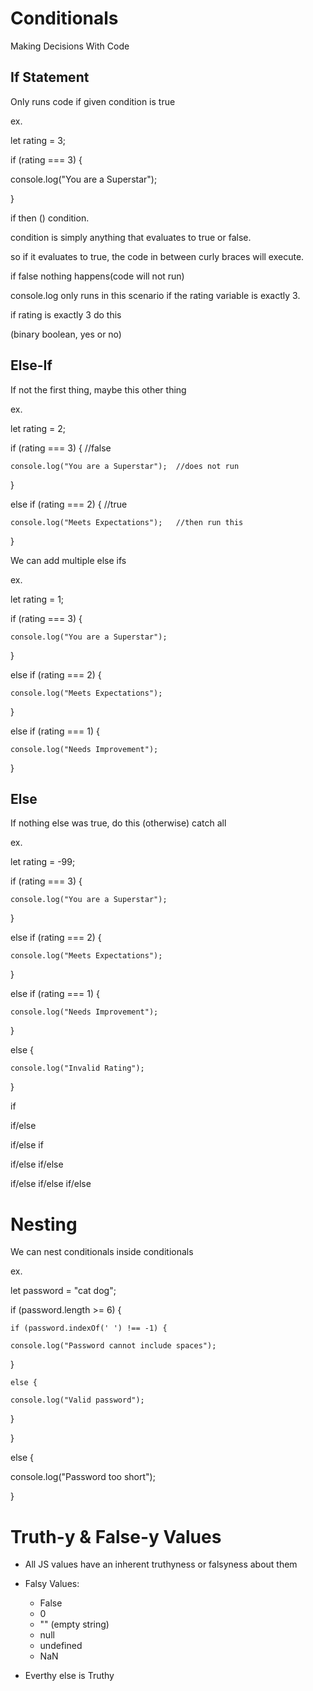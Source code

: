 # Conditionals

Making Decisions With Code

## If Statement

Only runs code if given condition is true

ex. 

let rating = 3;  

if (rating === 3) {

console.log("You are a Superstar");

}

if then () condition. 

condition is simply anything that evaluates  to true or false.

so if it evaluates to true, the code in between curly braces will execute.

if false nothing happens(code will not run)


console.log only runs in this scenario if the rating variable is exactly 3.

if rating is exactly 3 do this

(binary boolean, yes or no)

## Else-If

If not the first thing, maybe this other thing

ex.

let rating = 2;

if (rating === 3) {        //false

    console.log("You are a Superstar");  //does not run

}

else if (rating === 2) {    //true

    console.log("Meets Expectations");   //then run this

}

We can add multiple else ifs

ex.

let rating = 1;

if (rating === 3) {

    console.log("You are a Superstar");

}

else if (rating === 2) {

    console.log("Meets Expectations");

}

else if (rating === 1) {

    console.log("Needs Improvement");

}

## Else

If nothing else was true, do this (otherwise) catch all

ex.

let rating = -99;

if (rating === 3) {

    console.log("You are a Superstar");

}

else if (rating === 2) {

    console.log("Meets Expectations");

}

else if (rating === 1) {

    console.log("Needs Improvement");

}

else {

    console.log("Invalid Rating");

}

if

if/else

if/else if

if/else if/else

if/else if/else if/else

# Nesting

We can nest conditionals inside conditionals

ex.

let password = "cat dog";

if (password.length >= 6) {

    if (password.indexOf(' ') !== -1) {

    console.log("Password cannot include spaces");

}

    else {

    console.log("Valid password");

}

}

else {

console.log("Password too short");

}

# Truth-y & False-y Values

* All JS values have an inherent truthyness or falsyness about them
* Falsy Values:

  * False
  * 0
  * "" (empty string)
  * null
  * undefined
  * NaN
* Everthy else is Truthy

